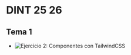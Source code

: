 # DINT 25 26
## Tema 1
- ![***Ejercicio 2:** Componentes con TailwindCSS*](/UD1_Confección_de_interfaces/Fundamentos_VSCode/my-ac03-components)

